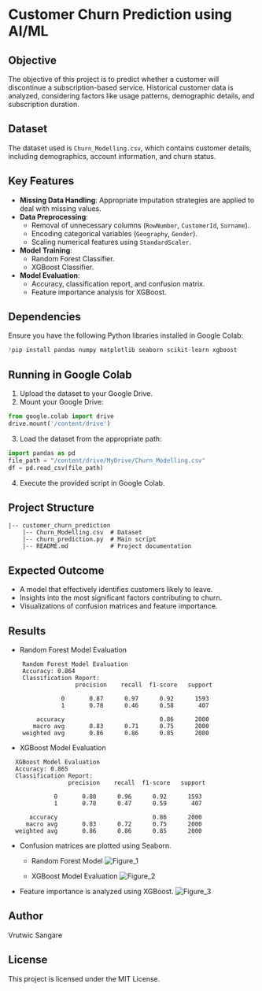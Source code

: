 # Customer Churn Prediction using AI/ML

## Objective
The objective of this project is to predict whether a customer will discontinue a subscription-based service. Historical customer data is analyzed, considering factors like usage patterns, demographic details, and subscription duration. 

## Dataset
The dataset used is `Churn_Modelling.csv`, which contains customer details, including demographics, account information, and churn status. 

## Key Features
- **Missing Data Handling**: Appropriate imputation strategies are applied to deal with missing values.
- **Data Preprocessing**:
  - Removal of unnecessary columns (`RowNumber`, `CustomerId`, `Surname`).
  - Encoding categorical variables (`Geography`, `Gender`).
  - Scaling numerical features using `StandardScaler`.
- **Model Training**:
  - Random Forest Classifier.
  - XGBoost Classifier.
- **Model Evaluation**:
  - Accuracy, classification report, and confusion matrix.
  - Feature importance analysis for XGBoost.

## Dependencies
Ensure you have the following Python libraries installed in Google Colab:

```python
!pip install pandas numpy matplotlib seaborn scikit-learn xgboost
```

## Running in Google Colab
1. Upload the dataset to your Google Drive.
2. Mount your Google Drive:

```python
from google.colab import drive
drive.mount('/content/drive')
```

3. Load the dataset from the appropriate path:

```python
import pandas as pd
file_path = "/content/drive/MyDrive/Churn_Modelling.csv"
df = pd.read_csv(file_path)
```

4. Execute the provided script in Google Colab.

## Project Structure
```
|-- customer_churn_prediction
    |-- Churn_Modelling.csv  # Dataset
    |-- churn_prediction.py  # Main script
    |-- README.md            # Project documentation
```

## Expected Outcome
- A model that effectively identifies customers likely to leave.
- Insights into the most significant factors contributing to churn.
- Visualizations of confusion matrices and feature importance.

## Results
- Random Forest Model Evaluation
```
    Random Forest Model Evaluation
    Accuracy: 0.864
    Classification Report:
                   precision    recall  f1-score   support
    
               0       0.87      0.97      0.92      1593
               1       0.78      0.46      0.58       407
    
        accuracy                           0.86      2000
       macro avg       0.83      0.71      0.75      2000
    weighted avg       0.86      0.86      0.85      2000
```
- XGBoost Model Evaluation
```
  XGBoost Model Evaluation
  Accuracy: 0.865
  Classification Report:
                 precision    recall  f1-score   support
  
             0       0.88      0.96      0.92      1593
             1       0.78      0.47      0.59       407
  
      accuracy                           0.86      2000
     macro avg       0.83      0.72      0.75      2000
  weighted avg       0.86      0.86      0.85      2000
```

- Confusion matrices are plotted using Seaborn.
  * Random Forest Model
![Figure_1](https://github.com/user-attachments/assets/a059cdd6-ab17-4dd1-9aff-4e01008a322f)

  * XGBoost Model Evaluation
![Figure_2](https://github.com/user-attachments/assets/bb89c11b-8bc9-46f4-adf2-1c66d54849d6)


- Feature importance is analyzed using XGBoost.
![Figure_3](https://github.com/user-attachments/assets/b378c650-43f5-458e-886c-fca856899ac0)


## Author
Vrutwic Sangare

## License
This project is licensed under the MIT License.
